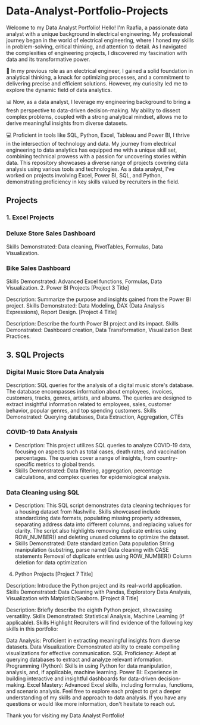 # Data-Analyst-Portfolio-Projects
Welcome to my Data Analyst Portfolio! 
 Hello! I'm Raafia, a passionate data analyst with a unique background in electrical engineering. My professional journey began in the world of electrical engineering, where I honed my skills in problem-solving, critical thinking, and attention to detail. As I navigated the complexities of engineering projects, I discovered my fascination with data and its transformative power.

🔧 In my previous role as an electrical engineer, I gained a solid foundation in analytical thinking, a knack for optimizing processes, and a commitment to delivering precise and efficient solutions. However, my curiosity led me to explore the dynamic field of data analytics.

📊 Now, as a data analyst, I leverage my engineering background to bring a fresh perspective to data-driven decision-making. My ability to dissect complex problems, coupled with a strong analytical mindset, allows me to derive meaningful insights from diverse datasets.

💻 Proficient in tools like SQL, Python, Excel, Tableau and Power BI, I thrive in the intersection of technology and data. My journey from electrical engineering to data analytics has equipped me with a unique skill set, combining technical prowess with a passion for uncovering stories within data.
This repository showcases a diverse range of projects covering data analysis using various tools and technologies. As a data analyst, I've worked on projects involving Excel, Power BI, SQL, and Python, demonstrating proficiency in key skills valued by recruiters in the field.

## Projects
### 1. Excel Projects
### Deluxe Store Sales Dashboard

Skills Demonstrated: Data cleaning, PivotTables, Formulas, Data Visualization.
### Bike Sales Dashboard

Skills Demonstrated: Advanced Excel functions, Formulas, Data Visualization.
2. Power BI Projects
[Project 3 Title]

Description: Summarize the purpose and insights gained from the Power BI project.
Skills Demonstrated: Data Modeling, DAX (Data Analysis Expressions), Report Design.
[Project 4 Title]

Description: Describe the fourth Power BI project and its impact.
Skills Demonstrated: Dashboard creation, Data Transformation, Visualization Best Practices.
## 3. SQL Projects
### Digital Music Store Data Analysis

Description: SQL queries for the analysis of a digital music store's database. The database encompasses information about employees, invoices, customers, tracks, genres, artists, and albums. The queries are designed to extract insightful information related to employees, sales, customer behavior, popular genres, and top spending customers.
Skills Demonstrated: Querying databases, Data Extraction, Aggregation, CTEs
###  COVID-19 Data Analysis

- Description: This project utilizes SQL queries to analyze COVID-19 data, focusing on aspects such as total cases, death rates, and vaccination percentages. The queries cover a range of insights, from country-specific metrics to global trends.
- Skills Demonstrated: Data filtering, aggregation, percentage calculations, and complex queries for epidemiological analysis.

###  Data Cleaning using SQL

- Description: This SQL script demonstrates data cleaning techniques for a housing dataset from Nashville. Skills showcased include standardizing date formats, populating missing property addresses, separating address data into different columns, and replacing values for clarity. The script also highlights removing duplicate entries using ROW_NUMBER() and deleting unused columns to optimize the dataset.
- Skills Demonstrated: Date standardization
Data population
String manipulation (substring, parse name)
Data cleaning with CASE statements
Removal of duplicate entries using ROW_NUMBER()
Column deletion for data optimization
4. Python Projects
[Project 7 Title]

Description: Introduce the Python project and its real-world application.
Skills Demonstrated: Data Cleaning with Pandas, Exploratory Data Analysis, Visualization with Matplotlib/Seaborn.
[Project 8 Title]

Description: Briefly describe the eighth Python project, showcasing versatility.
Skills Demonstrated: Statistical Analysis, Machine Learning (if applicable).
Skills Highlight
Recruiters will find evidence of the following key skills in this portfolio:

Data Analysis: Proficient in extracting meaningful insights from diverse datasets.
Data Visualization: Demonstrated ability to create compelling visualizations for effective communication.
SQL Proficiency: Adept at querying databases to extract and analyze relevant information.
Programming (Python): Skills in using Python for data manipulation, analysis, and, if applicable, machine learning.
Power BI: Experience in building interactive and insightful dashboards for data-driven decision-making.
Excel Mastery: Advanced Excel skills, including formulas, functions, and scenario analysis.
Feel free to explore each project to get a deeper understanding of my skills and approach to data analysis. If you have any questions or would like more information, don't hesitate to reach out.

Thank you for visiting my Data Analyst Portfolio!
